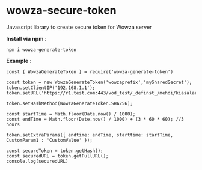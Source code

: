 # wowza-secure-token
Javascript library to create secure token for Wowza server


**Install via npm** :

`npm i wowza-generate-token`


**Example** :

```
const { WowzaGenerateToken } = require('wowza-generate-token')

const token = new WowzaGenerateToken('wowzaprefix','mySharedSecret');
token.setClientIP('192.168.1.1');
token.setURL('https://r1.test.com:443/vod_test/_definst_/mehdi/kiasalar/2/smil:hd_test.smil/playlist.m3u8');

token.setHashMethod(WowzaGenerateToken.SHA256);

const startTime = Math.floor(Date.now() / 1000);
const endTime = Math.floor(Date.now() / 1000) + (3 * 60 * 60); //3 hours

token.setExtraParams({ endtime: endTime, starttime: startTime, CustomParam1 : 'CustomValue' });

const secureToken = token.getHash();
const securedURL = token.getFullURL();
console.log(securedURL)
```
